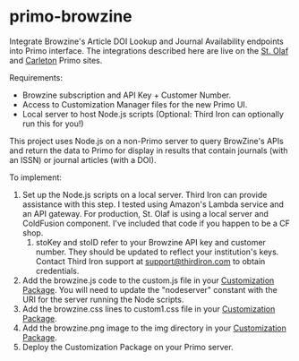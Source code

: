 # primo-browzine
Integrate Browzine's Article DOI Lookup and Journal Availability endpoints into Primo interface.  The integrations described here are live on the [St. Olaf](https://stolaf-primo.hosted.exlibrisgroup.com/primo-explore/search?vid=01BRC_SOC&sortby=rank) and [Carleton](https://carleton-primo.hosted.exlibrisgroup.com/primo-explore/search?vid=01BRC_CCO&sortby=rank) Primo sites.

Requirements:  
* Browzine subscription and API Key + Customer Number.
* Access to Customization Manager files for the new Primo UI.
* Local server to host Node.js scripts (Optional: Third Iron can optionally run this for you!)

This project uses Node.js on a non-Primo server to query BrowZine's APIs and return the data to Primo for display in results that contain journals (with an ISSN) or journal articles (with a DOI).

To implement:

1. Set up the Node.js scripts on a local server.  Third Iron can provide assistance with this step.  I tested using Amazon's Lambda service and an API gateway.  For production, St. Olaf is using a local server and ColdFusion component.  I've included that code if you happen to be a CF shop.
   1. stoKey and stoID refer to your Browzine API key and customer number.  They should be updated to reflect your institution's keys.  Contact Third Iron support at support@thirdiron.com to obtain credentials.
1. Add the browzine.js code to the custom.js file in your [Customization Package](https://knowledge.exlibrisgroup.com/Primo/Product_Documentation/New_Primo_User_Interface/New_UI_Customization_-_Best_Practices#Using_the_UI_Customization_Package_Manager).  You will need to update the "nodeserver" constant with the URI for the server running the Node scripts.
1. Add the browzine.css lines to custom1.css file in your [Customization Package](https://knowledge.exlibrisgroup.com/Primo/Product_Documentation/New_Primo_User_Interface/New_UI_Customization_-_Best_Practices#Using_the_UI_Customization_Package_Manager).
1. Add the browzine.png image to the img directory in your [Customization Package](https://knowledge.exlibrisgroup.com/Primo/Product_Documentation/New_Primo_User_Interface/New_UI_Customization_-_Best_Practices#Using_the_UI_Customization_Package_Manager).
1. Deploy the Customization Package on your Primo server.
